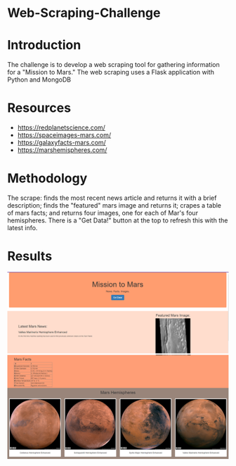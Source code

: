 # Web-Scraping-Challenge

# Introduction
The challenge is to develop a web scraping tool for gathering information for a "Mission to Mars." The web scraping uses a Flask application with Python and MongoDB

# Resources
* https://redplanetscience.com/
* https://spaceimages-mars.com/
* https://galaxyfacts-mars.com/
* https://marshemispheres.com/

# Methodology
The scrape: finds the most recent news article and returns it with a brief description; finds the "featured" mars image and returns it; crapes a table of mars facts; and returns four images, one for each of Mar's four hemispheres.  There is a "Get Data!" button  at the top to refresh this with the latest info.

# Results
![mars1](images\mars1.PNG)
![mars](images\mars.PNG)

